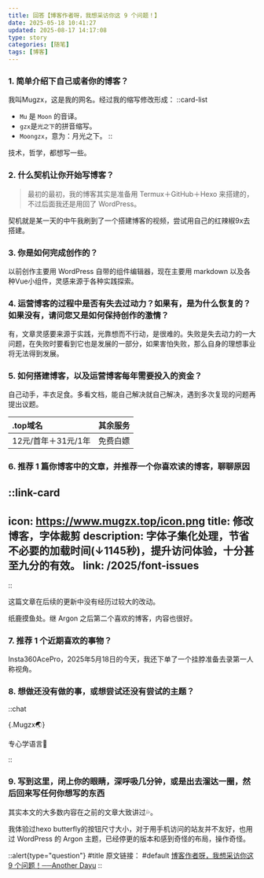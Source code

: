 ```yaml
---
title: 回答【博客作者呀，我想采访你这 9 个问题！】
date: 2025-05-18 10:41:27
updated: 2025-08-17 14:17:08
type: story
categories: [随笔]
tags: [博客]
---
```


### 1. 简单介绍下自己或者你的博客？

我叫Mugzx，这是我的网名。经过我的缩写修改形成：
::card-list
- `Mu` 是 `Moon` 的音译。
- `gzx`是`光之下`的拼音缩写。
- `Moongzx`，意为：月光之下。
::

技术，哲学，都想写一些。

### 2. 什么契机让你开始写博客？

> 最初的最初，我的博客其实是准备用 Termux＋GitHub＋Hexo 来搭建的，不过后面我还是用回了 WordPress。

契机就是某一天的中午我刷到了一个搭建博客的视频，尝试用自己的红辣椒9x去搭建。

### 3. 你是如何完成创作的？

以前创作主要用 WordPress 自带的组件编辑器，现在主要用 markdown 以及各种Vue小组件，灵感来源于各种实践探索。

### 4. 运营博客的过程中是否有失去过动力？如果有，是为什么恢复的？如果没有，请问您又是如何保持创作的激情？

有，文章灵感要来源于实践，光靠想而不行动，是很难的。失败是失去动力的一大问题，在失败时要看到它也是发展的一部分，如果害怕失败，那么自身的理想事业将无法得到发展。

### 5. 如何搭建博客，以及运营博客每年需要投入的资金？

自己动手，丰衣足食。多看文档，能自己解决就自己解决，遇到多次复现的问题再提出议题。

| .top域名 | 其余服务 |
| :- | :- |
| 12元/首年＋31元/1年 | 免费白嫖 |

### 6. 推荐 1 篇你博客中的文章，并推荐一个你喜欢读的博客，聊聊原因

::link-card
---
icon: https://www.mugzx.top/icon.png
title: 修改博客，字体裁剪
description: 字体子集化处理，节省不必要的加载时间(↓1145秒)，提升访问体验，十分甚至九分的有效。
link: /2025/font-issues
---
::

这篇文章在后续的更新中没有经历过较大的改动。

纸鹿摸鱼处。继 Argon 之后第二个喜欢的博客，内容也很好。

### 7. 推荐 1 个近期喜欢的事物？

Insta360AcePro，2025年5月18日的今天，我还下单了一个挂脖准备去录第一人称视角。

### 8. 想做还没有做的事，或想尝试还没有尝试的主题？

::chat

{.Mugzx🌏}

专心学语言🫠

::

### 9. 写到这里，闭上你的眼睛，深呼吸几分钟，或是出去溜达一圈，然后回来写任何你想写的东西

其实本文的大多数内容在之前的文章大致讲过💦。

我体验过hexo butterfly的按钮尺寸大小，对于用手机访问的站友并不友好，也用过 WordPress 的 Argon 主题，已经停更的版本和感到奇怪的布局，操作奇怪。

::alert{type="question"}
#title
原文链接：
#default
[博客作者呀，我想采访你这 9 个问题！──Another Dayu](https://anotherdayu.com/2024/5962)
::
